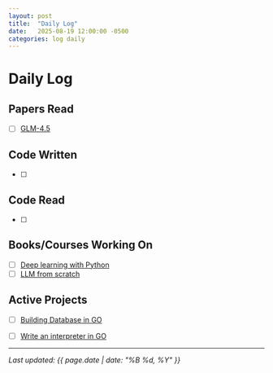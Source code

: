 ```yaml
---
layout: post
title:  "Daily Log"
date:   2025-08-19 12:00:00 -0500
categories: log daily
---
```


# Daily Log

## Papers Read
- [ ] [GLM-4.5](https://arxiv.org/abs/2508.06471)

## Code Written
- [ ] 

## Code Read
- [ ] 

## Books/Courses Working On
- [ ] [Deep learning with Python](https://www.manning.com/books/deep-learning-with-python-third-edition)
- [ ] [LLM from scratch](https://www.manning.com/books/build-a-large-language-model-from-scratch)

## Active Projects
- [ ] [Building Database in GO](https://build-your-own.org/database/)
- [ ] [Write an interpreter in GO](https://interpreterbook.com/)


---

*Last updated: {{ page.date | date: "%B %d, %Y" }}*
